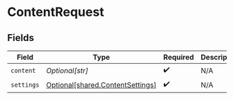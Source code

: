 # ContentRequest


## Fields

| Field                                                                          | Type                                                                           | Required                                                                       | Description                                                                    |
| ------------------------------------------------------------------------------ | ------------------------------------------------------------------------------ | ------------------------------------------------------------------------------ | ------------------------------------------------------------------------------ |
| `content`                                                                      | *Optional[str]*                                                                | :heavy_check_mark:                                                             | N/A                                                                            |
| `settings`                                                                     | [Optional[shared.ContentSettings]](undefined/models/shared/contentsettings.md) | :heavy_check_mark:                                                             | N/A                                                                            |